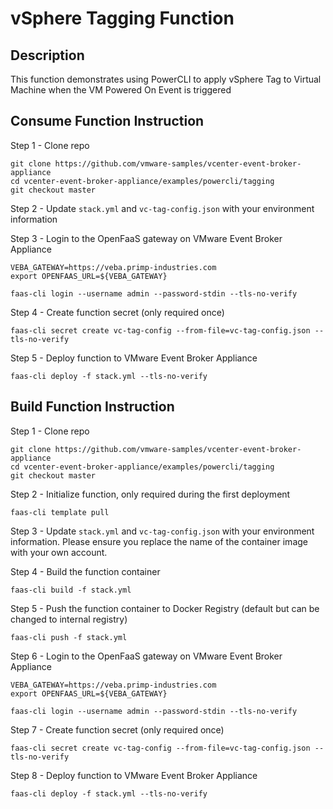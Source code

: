 # vSphere Tagging Function

## Description

This function demonstrates using PowerCLI to apply vSphere Tag to Virtual Machine when the VM Powered On Event is triggered

## Consume Function Instruction

Step 1 - Clone repo

```
git clone https://github.com/vmware-samples/vcenter-event-broker-appliance
cd vcenter-event-broker-appliance/examples/powercli/tagging
git checkout master
```

Step 2 - Update `stack.yml` and `vc-tag-config.json` with your environment information

Step 3 - Login to the OpenFaaS gateway on VMware Event Broker Appliance

```
VEBA_GATEWAY=https://veba.primp-industries.com
export OPENFAAS_URL=${VEBA_GATEWAY}

faas-cli login --username admin --password-stdin --tls-no-verify
```

Step 4 - Create function secret (only required once)

```
faas-cli secret create vc-tag-config --from-file=vc-tag-config.json --tls-no-verify
```

Step 5 - Deploy function to VMware Event Broker Appliance

```
faas-cli deploy -f stack.yml --tls-no-verify
```

## Build Function Instruction

Step 1 - Clone repo

```
git clone https://github.com/vmware-samples/vcenter-event-broker-appliance
cd vcenter-event-broker-appliance/examples/powercli/tagging
git checkout master
```

Step 2 - Initialize function, only required during the first deployment

```
faas-cli template pull
```

Step 3 - Update `stack.yml` and `vc-tag-config.json` with your environment information. Please ensure you replace the name of the container image with your own account.

Step 4 - Build the function container

```
faas-cli build -f stack.yml
```

Step 5 - Push the function container to Docker Registry (default but can be changed to internal registry)

```
faas-cli push -f stack.yml
```

Step 6 - Login to the OpenFaaS gateway on VMware Event Broker Appliance

```
VEBA_GATEWAY=https://veba.primp-industries.com
export OPENFAAS_URL=${VEBA_GATEWAY}

faas-cli login --username admin --password-stdin --tls-no-verify
```

Step 7 - Create function secret (only required once)

```
faas-cli secret create vc-tag-config --from-file=vc-tag-config.json --tls-no-verify
```

Step 8 - Deploy function to VMware Event Broker Appliance

```
faas-cli deploy -f stack.yml --tls-no-verify
```